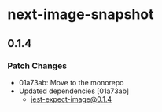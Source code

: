 # next-image-snapshot

## 0.1.4

### Patch Changes

- 01a73ab: Move to the monorepo
- Updated dependencies [01a73ab]
  - jest-expect-image@0.1.4
